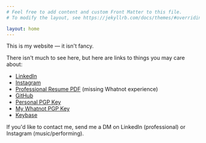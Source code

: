 ```yaml
---
# Feel free to add content and custom Front Matter to this file.
# To modify the layout, see https://jekyllrb.com/docs/themes/#overriding-theme-defaults

layout: home
---
```


This is my website — it isn't fancy.

There isn't much to see here, but here are links to things you may care 
about:

* [LinkedIn](https://www.linkedin.com/in/blaketmorgan/)
* [Instagram](https://www.instagram.com/blaketm296/)
* [Professional Resume PDF](assets/static/MORGAN%20Blake%20Resume%202022-04%202.pdf) (missing Whatnot experience)
* [GitHub](https://github.com/blakemorgan)
* [Personal PGP Key](assets/static/personal.pub)
* [My Whatnot PGP Key](assets/static/whatnot.pub)
* [Keybase](https://keybase.io/blaketm)

If you'd like to contact me, send me a DM on LinkedIn (professional) or 
Instagram (music/performing). 
